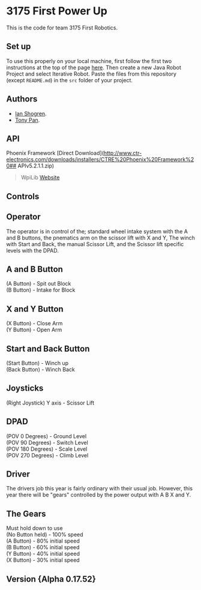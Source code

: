 # 3175 First Power Up

This is the code for team 3175 First Robotics.

## Set up

To use this properly on your local machine, first follow the first two instructions at the top  of the page [here](https://wpilib.screenstepslive.com/s/currentCS/m/java).
Then create a new Java Robot Project and select Iterative Robot. Paste the files from this repository (except `README.md`) in the `src` folder of your project.

## Authors
* [Ian Shogren](https://github.com/Ianshogren).
* [Tony Pan](https://github.com/tonypan2000).

## API
Phoenix Framework [Direct Download](http://www.ctr-electronics.com/downloads/installers/CTRE%20Phoenix%20Framework%20## APIv5.2.1.1.zip)
>WpiLib [Website](https://wpilib.screenstepslive.com/s/currentCS/m/getting_started/l/599679-installing-eclipse-c-java)

## Controls
Operator
--
The operator is in control of the; standard wheel intake system with the A and B buttons, the pnematics arm on the scissor lift with X and Y, The winch with Start and Back, the manual Scissor Lift, and the Scissor lift specific levels with the DPAD.

A and B Button
--
(A Button) - Spit out Block<br />
(B Button) - Intake for Block

X and Y Button
--
(X Button) - Close Arm<br />
(Y Button) - Open Arm

Start and Back Button
--
(Start Button) - Winch up<br />
(Back Button) - Winch Back

Joysticks
--
(Right Joystick) Y axis - Scissor Lift

DPAD
--
(POV 0 Degrees) - Ground Level<br />
(POV 90 Degrees) - Switch Level<br />
(POV 180 Degrees) - Scale Level<br />
(POV 270 Degrees) - Climb Level<br />

Driver
--
The drivers job this year is fairly ordinary with their usual job. However, this year there will be "gears" controlled by the power output with A B X and Y.

The Gears
--
Must hold down to use<br />
(No Button held) - 100% speed<br />
(A Button) - 80% initial speed<br />
(B Button) - 60% initial speed<br />
(Y Button) - 40% initial speed<br />
(X Button) - 30% initial speed

Version {Alpha 0.17.52}
--
